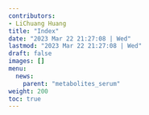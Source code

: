 ```yaml
---
contributors:
- LiChuang Huang
title: "Index"
date: "2023 Mar 22 21:27:08 | Wed"
lastmod: "2023 Mar 22 21:27:08 | Wed"
draft: false
images: []
menu:
  news:
    parent: "metabolites_serum"
weight: 200
toc: true
---
```



